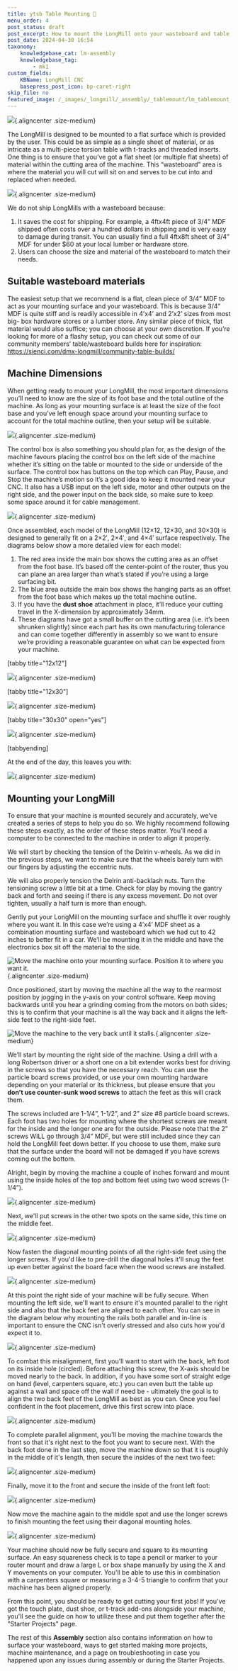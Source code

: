 ```yaml
---
title: ytsb Table Mounting 📐
menu_order: 4
post_status: draft
post_excerpt: How to mount the LongMill onto your wasteboard and table, with tips on squaring and alignment. Machine dimensions and wasteboard material suggestions provided.
post_date: 2024-04-30 16:54
taxonomy:
    knowledgebase_cat: lm-assembly
    knowledgebase_tag:
        - mk1
custom_fields:
    KBName: LongMill CNC
    basepress_post_icon: bp-caret-right
skip_file: no
featured_image: /_images/_longmill/_assembly/_tablemount/lm_tablemount_p1_cover.jpg
---
```


![](</_images/_longmill/_assembly/_tablemount/lm_tablemount_p1_cover.jpg>){.aligncenter .size-medium}

The LongMill is designed to be mounted to a flat surface which is provided by the user. This could be as simple as a single sheet of material, or as intricate as a multi-piece torsion table with t-tracks and threaded inserts. One thing is to ensure that you’ve got a flat sheet (or multiple flat sheets) of material within the cutting area of the machine. This “wasteboard” area is where the material you will cut will sit on and serves to be cut into and replaced when needed.

![](/_images/_longmill/_assembly/_tablemount/lm_tablemount_p2.jpg){.aligncenter .size-medium}

We do not ship LongMills with a wasteboard because:

<ol>
  <li>It saves the cost for shipping. For example, a 4ftx4ft piece of 3/4” MDF shipped often costs over a hundred dollars in shipping and is very easy to damage during transit. You can usually find a full 4ftx8ft sheet of 3/4” MDF for under $60 at your local lumber or hardware store.</li>
  <li>Users can choose the size and material of the wasteboard to match their needs.</li>
</ol>

<h2>Suitable wasteboard materials</h2>

The easiest setup that we recommend is a flat, clean piece of 3/4” MDF to act as your mounting surface and your wasteboard. This is because 3/4” MDF is quite stiff and is readily accessible in 4’x4’ and 2’x2’ sizes from most big- box hardware stores or a lumber store. Any similar piece of thick, flat material would also suffice; you can choose at your own discretion. If you’re looking for more of a flashy setup, you can check out some of our community members’ table/wasteboard builds here for inspiration: <a href="https://sienci.com/dmx-longmill/community-table-builds/">https://sienci.com/dmx-longmill/community-table-builds/</a>

<h2>Machine Dimensions</h2>

When getting ready to mount your LongMill, the most important dimensions you’ll need to know are the size of its foot base and the total outline of the machine. As long as your mounting surface is at least the size of the foot base and you’ve left enough space around your mounting surface to account for the total machine outline, then your setup will be suitable.

![](/_images/_longmill/_assembly/_tablemount/lm_tablemount_p3.png){.aligncenter .size-medium}

The control box is also something you should plan for, as the design of the machine favours placing the control box on the left side of the machine whether it’s sitting on the table or mounted to the side or underside of the surface. The control box has buttons on the top which can Play, Pause, and Stop the machine’s motion so it’s a good idea to keep it mounted near your CNC. It also has a USB input on the left side, motor and other outputs on the right side, and the power input on the back side, so make sure to keep some space around it for cable management.

![](/_images/_longmill/_assembly/_tablemount/lm_tablemount_p4.png){.aligncenter .size-medium}

Once assembled, each model of the LongMill (12×12, 12×30, and 30×30) is designed to generally fit on a 2×2′, 2×4′, and 4×4′ surface respectively. The diagrams below show a more detailed view for each model:

<ol>
  <li>The red area inside the main box shows the cutting area as an offset from the foot base. It’s based off the center-point of the router, thus you can plane an area larger than what’s stated if you’re using a large surfacing bit.</li>
  <li>The blue area outside the main box shows the hanging parts as an offset from the foot base which makes up the total machine outline.</li>
  <li>If you have the <strong>dust shoe</strong> attachment in place, it’ll reduce your cutting travel in the X-dimension by approximately 34mm.</li>
  <li>These diagrams have got a small buffer on the cutting area (i.e. it’s been shrunken slightly) since each part has its own manufacturing tolerance and can come together differently in assembly so we want to ensure we’re providing a reasonable guarantee on what can be expected from your machine.</li>
</ol>

[tabby title="12x12"]

![](/_images/_longmill/_assembly/_tablemount/lm_tablemount_p5.png){.aligncenter .size-medium}

[tabby title="12x30"]

![](/_images/_longmill/_assembly/_tablemount/lm_tablemount_p6.png){.aligncenter .size-medium}

[tabby title="30x30" open="yes"]

![](/_images/_longmill/_assembly/_tablemount/lm_tablemount_p7.png){.aligncenter .size-medium}

[tabbyending]

At the end of the day, this leaves you with:

![](/_images/_longmill/_assembly/_tablemount/lm_tablemount_p7_V2.jpg){.aligncenter .size-medium}

<h2>Mounting your LongMill</h2>

To ensure that your machine is mounted securely and accurately, we’ve created a series of steps to help you do so. We highly recommend following these steps exactly, as the order of these steps matter. You’ll need a computer to be connected to the machine in order to align it properly.

We will start by checking the tension of the Delrin v-wheels. As we did in the previous steps, we want to make sure that the wheels barely turn with our fingers by adjusting the eccentric nuts.

We will also properly tension the Delrin anti-backlash nuts. Turn the tensioning screw a little bit at a time. Check for play by moving the gantry back and forth and seeing if there is any excess movement. Do not over tighten, usually a half turn is more than enough.

Gently put your LongMill on the mounting surface and shuffle it over roughly where you want it. In this case we’re using a 4’x4’ MDF sheet as a combination mounting surface and wasteboard which we had cut to 42 inches to better fit in a car. We’ll be mounting it in the middle and have the electronics box sit off the material to the side.

![](/_images/_longmill/_assembly/_tablemount/lm_tablemount_p8.jpg "Move the machine onto your mounting surface. Position it to where you want it."){.aligncenter .size-medium}

Once positioned, start by moving the machine all the way to the rearmost position by jogging in the y-axis on your control software. Keep moving backwards until you hear a grinding coming from the motors on both sides; this is to confirm that your machine is all the way back and it aligns the left-side feet to the right-side feet.

![](/_images/_longmill/_assembly/_tablemount/lm_tablemount_p9.jpg "Move the machine to the very back until it stalls."){.aligncenter .size-medium}

We’ll start by mounting the right side of the machine. Using a drill with a long Robertson driver or a short one on a bit extender works best for driving in the screws so that you have the necessary reach. You can use the particle board screws provided, or use your own mounting hardware depending on your material or its thickness, but please ensure that you <strong>don’t use counter-sunk wood screws</strong> to attach the feet as this will crack them.

The screws included are 1-1/4”, 1-1/2”, and 2” size #8 particle board screws. Each foot has two holes for mounting where the shortest screws are meant for the inside and the longer one are for the outside. Please note that the 2” screws WILL go through 3/4” MDF, but were still included since they can hold the LongMill feet down better. If you choose to use them, make sure that the surface under the board will not be damaged if you have screws coming out the bottom.

Alright, begin by moving the machine a couple of inches forward and mount using the inside holes of the top and bottom feet using two wood screws (1-1/4”).

![](/_images/_longmill/_assembly/_tablemount/lm_tablemount_p10.jpg){.aligncenter .size-medium}

Next, we'll put screws in the other two spots on the same side, this time on the middle feet.

![](/_images/_longmill/_assembly/_tablemount/lm_tablemount_p11.jpg){.aligncenter .size-medium}

Now fasten the diagonal mounting points of all the right-side feet using the longer screws. If you'd like to pre-drill the diagonal holes it'll snug the feet up even better against the board face when the wood screws are installed.

![](/_images/_longmill/_assembly/_tablemount/lm_tablemount_p12.jpg){.aligncenter .size-medium}

At this point the right side of your machine will be fully secure. When mounting the left side, we'll want to ensure it's mounted parallel to the right side and also that the back feet are aligned to each other. You can see in the diagram below why mounting the rails both parallel and in-line is important to ensure the CNC isn't overly stressed and also cuts how you'd expect it to.

![](/_images/_longmill/_assembly/_tablemount/lm_tablemount_p12_V2.jpg){.aligncenter .size-medium}

To combat this misalignment, first you'll want to start with the back, left foot on its inside hole (circled). Before attaching this screw, the X-axis should be moved nearly to the back. In addition, if you have some sort of straight edge on hand (level, carpenters square, etc.) you can even butt the table up against a wall and space off the wall if need be - ultimately the goal is to align the two back feet of the LongMill as best as you can. Once you feel confident in the foot placement, drive this first screw into place.

![](/_images/_longmill/_assembly/_tablemount/lm_tablemount_p13.jpg){.aligncenter .size-medium}

To complete parallel alignment, you'll be moving the machine towards the front so that it's right next to the foot you want to secure next. With the back foot done in the last step, move the machine down so that it is roughly in the middle of it's length, then secure the insides of the next two feet:

![](/_images/_longmill/_assembly/_tablemount/lm_tablemount_p14.jpg){.aligncenter .size-medium}

Finally, move it to the front and secure the inside of the front left foot:

![](/_images/_longmill/_assembly/_tablemount/lm_tablemount_p15.jpg){.aligncenter .size-medium}

Now move the machine again to the middle spot and use the longer screws to finish mounting the feet using their diagonal mounting holes.

![](/_images/_longmill/_assembly/_tablemount/lm_tablemount_p16.jpg){.aligncenter .size-medium}

Your machine should now be fully secure and square to its mounting surface. An easy squareness check is to tape a pencil or marker to your router mount and draw a large L or box shape manually by using the X and Y movements on your computer. You'll be able to use this in combination with a carpenters square or measuring a 3-4-5 triangle to confirm that your machine has been aligned properly.

From this point, you should be ready to get cutting your first jobs! If you've got the touch plate, dust shoe, or t-track add-ons alongside your machine, you'll see the guide on how to utilize these and put them together after the "Starter Projects" page.

The rest of this <strong>Assembly</strong> section also contains information on how to surface your wasteboard, ways to get started making more projects, machine maintenance, and a page on troubleshooting in case you happened upon any issues during assembly or during the Starter Projects.

